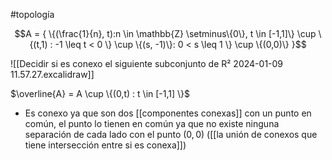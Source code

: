 #topología 

$$A = { \{(\frac{1}{n}, t):n \in \mathbb{Z} \setminus\{0\}, t \in [-1,1]\} \cup \{(t,1) : -1 \leq t < 0 \} \cup \{(s, -1)\}: 0 < s \leq 1 \} \cup \{(0,0)\}  }$$

![[Decidir si es conexo el siguiente subconjunto de R² 2024-01-09 11.57.27.excalidraw]]

$\overline{A} = A \cup \{(0,t) : t \in [-1,1] \}$

- Es conexo ya que son dos [[componentes conexas]] con un punto en común, el punto lo tienen en común ya que no existe ninguna separación de cada lado con el punto $(0,0)$ ([[la unión de conexos que tiene intersección entre si es conexa]])